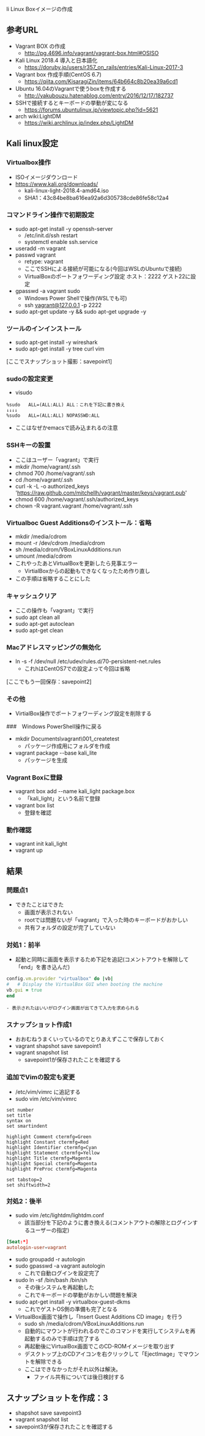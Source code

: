 li Linux Boxイメージの作成

## 参考URL
- Vagrant BOX の作成
  - http://pg.4696.info/vagrant/vagrant-box.html#OSISO
- Kali Linux 2018.4 導入と日本語化
	- https://doruby.jp/users/r357_on_rails/entries/Kali-Linux-2017-3
- Vagrant box 作成手順(CentOS 6.7)
	- https://qiita.com/KisaragiZin/items/64b664c8b20ea39a6cd1
- Ubuntu 16.04のVagrantで使うboxを作成する
	- http://yakubouzu.hatenablog.com/entry/2016/12/17/182737
- SSHで接続するとキーボードの挙動が変になる
	- https://forums.ubuntulinux.jp/viewtopic.php?id=5621
- arch wiki:LightDM
	- https://wiki.archlinux.jp/index.php/LightDM

## Kali linux設定
### Virtualbox操作
- ISOイメージダウンロード
- https://www.kali.org/downloads/
	- kali-linux-light-2018.4-amd64.iso
	- SHA1：43c84be8ba616ea92a6d305738cde86fe58c12a4

### コマンドライン操作で初期設定
- sudo apt-get install -y openssh-server
	- /etc/init.d/ssh restart
	- systemctl enable ssh.service
- useradd -m vagrant
- passwd vagrant
	- retype: vagrant
	- ここでSSHによる接続が可能になる(今回はWSLのUbuntuで接続)
	- VirtualBoxのポートフォワーディング設定 ホスト：2222 ゲスト22に設定
- gpasswd -a vagrant sudo
	- Windows Power Shellで操作(WSLでも可)
	- ssh vagrant@127.0.0.1 -p 2222
- sudo apt-get update -y && sudo apt-get upgrade -y

### ツールのインインストール
- sudo apt-get install -y wireshark
- sudo apt-get install -y tree curl vim

[ここでスナップショット撮影：savepoint1]

### sudoの設定変更
- visudo
```
%sudo   ALL=(ALL:ALL) ALL：これを下記に書き換え
↓↓↓↓
%sudo   ALL=(ALL:ALL) NOPASSWD:ALL
```
- ここはなぜかemacsで読み込まれるの注意

### SSHキーの設置
- ここはユーザー「vagrant」で実行
- mkdir /home/vagrant/.ssh
- chmod 700 /home/vagrant/.ssh
- cd /home/vagrant/.ssh
- curl -k -L -o authorized_keys 'https://raw.github.com/mitchellh/vagrant/master/keys/vagrant.pub'
- chmod 600 /home/vagrant/.ssh/authorized_keys
- chown -R vagrant.vagrant /home/vagrant/.ssh

### Virtualboc Guest Additionsのインストール：省略
- mkdir /media/cdrom
- mount -r /dev/cdrom /media/cdrom
- sh /media/cdrom/VBoxLinuxAdditions.run
- umount /media/cdrom
- これやったあとVirtualBoxを更新したら見事エラー
	- VirtialBoxからの起動もできなくなったため作り直し
- この手順は省略することにした

### キャッシュクリア
- ここの操作も「vagrant」で実行
- sudo apt clean all
- sudo apt-get autoclean
- sudo apt-get clean

### Macアドレスマッピングの無効化
- ln -s -f /dev/null /etc/udev/rules.d/70-persistent-net.rules
	- これhはCentOS7での設定よって今回は省略

[ここでもう一回保存：savepoint2]

### その他
- VirtialBox操作でポートフォワーディング設定を削除する

###　Windows PowerShell操作に戻る
- mkdir Documents\vagrant\001_createtest
	- パッケージ作成用にフォルダを作成
- vagrant package --base kali_lite
	- パッケージを生成

### Vagrant Boxに登録
- vagrant box add --name kali_light package.box
  - 「kali_light」という名前て登録
- vagrant box list
	- 登録を確認

### 動作確認
- vagrant init kali_light
- vagrant up

## 結果
### 問題点1
- できたことはできた
	- 画面が表示されない
	- rootでは問題ないが「vagrant」で入った時のキーボードがおかしい
	- 共有フォルダの設定が完了していない

### 対処1：前半
- 起動と同時に画面を表示するため下記を追記(コメントアウトを解除して「end」を書き込んだ)
```rb
config.vm.provider "virtualbox" do |vb|
#   # Display the VirtualBox GUI when booting the machine
vb.gui = true
end
```
	- 表示されたはいいがログイン画面が出てきて入力を求められる

### スナップショット作成1
- おおむねうまくいっているのでとりあえずここで保存しておく
- vagrant shapshot save savepoint1
- vagrant snapshot list
    - savepoint1が保存されたことを確認する

### 追加でVimの設定も変更
- /etc/vim/vimrc に追記する
- sudo vim /etc/vim/vimrc
```vimrc
set number
set title
syntax on
set smartindent

highlight Comment ctermfg=Green
highlight Constant ctermfg=Red
highlight Identifier ctermfg=Cyan
highlight Statement ctermfg=Yellow
highlight Title ctermfg=Magenta
highlight Special ctermfg=Magenta
highlight PreProc ctermfg=Magenta

set tabstop=2
set shiftwidth=2
```

### 対処2：後半
- sudo vim /etc/lightdm/lightdm.conf
	- 該当部分を下記のように書き換える(コメントアウトの解除とログインするユーザーの指定)
```conf
[Seat:*]
autologin-user=vagrant
```
- sudo groupadd -r autologin
- sudo gpasswd -a vagrant autologin
	- これで自動ログインを設定完了
- sudo ln -sf /bin/bash /bin/sh
	- その後システムを再起動した
	- これでキーボードの挙動がおかしい問題を解決
- sudo apt-get install -y  virtualbox-guest-dkms
	- これでゲストOS側の準備も完了となる
- VirtualBox画面で操作し「Insert Guest Additions CD image」を行う
	- sudo sh /media/cdrom/VBoxLinuxAdditions.run
	- 自動的にマウントが行われるのでこのコマンドを実行してシステムを再起動するのみで手順は完了する
	- 再起動後にVirtualBox画面でこのCD-ROMイメージを取り出す
	- デスクトップ上のCDアイコンを右クリックして「EjectImage」でマウントを解除できる
	- ここはできなかったがそれ以外は解決。
		 - ファイル共有については後日検討する

## スナップショットを作成：3
- shapshot save savepoint3
- vagrant snapshot list
- savepoint3が保存されたことを確認する
